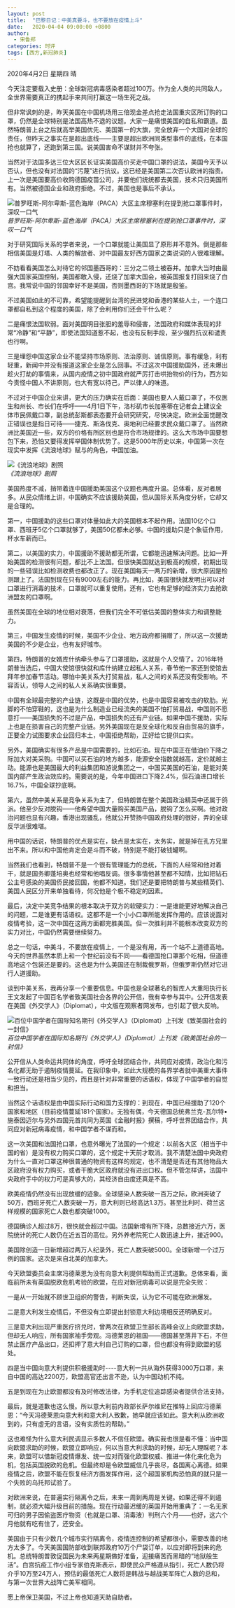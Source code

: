 ```yaml
---
layout: post
title:  "巴黎日记：中美真要斗，也不要放在疫情上斗"
date:   2020-04-04 09:00:00 +0800
author: 
  - 宋鲁郑
categories: 时评
tags: [西方,新冠肺炎]
---
```

2020年4月2日 星期四 晴

今天注定要载入史册：全球新冠病毒感染者超过100万。作为全人类的共同敌人，全世界需要真正的携起手来共同打赢这一场生死之战。

但非常讽刺的是，昨天美国在中国机场用三倍现金差点抢走法国重灾区所订购的口罩，仍然是全球特别是法国高热不退的议题。大家一是痛恨美国的自私和霸道。虽然特朗普上台之后就高举美国优先、美国第一的大旗，完全放弃一个大国对全球的责任，但昨天之事实在是超出底线——主要是超出欧洲同类型事件的底线，在本国抢也就算了，还跑到第三国。说美国害命不谋财并不夸张。

当然对于法国多达三位大区区长证实美国高价买走中国口罩的说法，美国今天予以否认，但也没有对法国的“污蔑”进行抗议。这已经是美国第二次否认欧洲的指责。上一次是美国要高价收购德国疫苗公司，并要他们统统都去美国，技术只归美国所有。当然被德国企业和政府拒绝。不过，美国也是事后不承认。

![普罗旺斯-阿尔卑斯-蓝色海岸（PACA）大区主席穆塞利在提到抢口罩事件时，深叹一口气]({{site.url}}/assets/images/20200404085045232.gif)  
*普罗旺斯-阿尔卑斯-蓝色海岸（PACA）大区主席穆塞利在提到抢口罩事件时，深叹一口气*

对于研究国际关系的学者来说，一个口罩就能让美国显了原形并不意外。倒是那些相信美国是灯塔、人类的解放者、对中国最友好西方国家之类说词的人很难理解。

不妨看看美国怎么对待它的邻国墨西哥的：三分之二领土被吞并。加拿大当时由最强大国家英国控制，美国都敢入侵，还烧了加拿大国会，被英国报复打回来烧了白宫。我常说中国的邻国幸好不是美国，否则墨西哥的下场就是殷鉴。

不过美国如此的不可靠，希望能提醒到台湾的民进党和香港的某些人士，一个连口罩都自私到这个程度的美国，除了会利用你们还会干什么呢？

二是痛恨法国软弱。面对美国明目张胆的羞辱和侵害，法国政府和媒体表现的非常“冷静”和“平静”，即使法国知道惹不起，也没有反制手段，至少强烈抗议和谴责也行啊。

三是埋怨中国这家企业不能坚持市场原则、法治原则、诚信原则。事有缓急，利有轻重，新闻中并没有报道这家企业是怎么回事。不过这次中国援助国外，还未爆出趁火打劫的事情来，从国内疫情之初中国政府就严厉打击哄抬物价的行为，西方如今责怪中国人不讲原则，也大有宽以待己，严以律人的味道。

不过对于中国企业来讲，更大的压力确实在后面：美国也要人人戴口罩了，不仅医生和州长、市长们在呼吁——4月1日下午，洛杉矶市长加塞蒂在记者会上建议全体市民佩戴口罩，副总统彭斯都表态要开会研究研究，尽快决定。欧洲全面觉醒改正错误也是指日可待——捷克、斯洛伐克、奥地利已经要求民众戴口罩了。当然欧洲比美国近一些，双方的价格有所区别也是符合市场规律的。这么大市场中国要想包下来，恐怕又要得发挥举国体制优势了。这是5000年历史以来，中国第一次在现实中发挥《流浪地球》赋与的角色，中国加油。

![《流浪地球》剧照]({{site.url}}/assets/images/20200404085326399.jpg)  
*《流浪地球》剧照*

美国热度不减，捎带着连中国援助美国这个议题也再度升温。总体看，反对者居多。从民众情绪上讲，中国确实不应该援助美国，但从国际关系角度分析，它却又是合理的。

第一，中国援助的这些口罩对体量如此大的美国根本不起作用。法国10亿个口罩、西班牙5亿个口罩就够了，美国50亿都未必够。中国的援助只是个象征作用，杯水车薪而已。

第二，以美国的实力，中国援助不援助都无所谓，它都能迅速解决问题。比如一开始美国的检测很有问题，都比不上法国。但很快美国就达到极高的规模，初期出现的一些错误比如检测收费也都改正了。现在美国每天一两万的新增，很大原因是检测跟上了。法国到现在只有9000左右的能力。再比如，美国很快就发明出可以对口罩进行消毒的技术，口罩就可以重复使用。还有，它也有足够的经济实力去抢欧洲盟友的口罩啊。

虽然美国在全球的地位相对衰落，但我们完全不可低估美国的整体实力和调整能力。

第三，中国发生疫情的时候，美国不少企业、地方政府都捐赠了，所以这一次援助美国的不少是企业，也有友好城市。

第四，特朗普的女婿库什纳牵头参与了口罩援助，这就是个人交情了。2016年特朗普当选后，中国大使馆很快就和库什纳建立起私人关系，春节他一家还到使馆去拜年参加春节活动。哪怕中美关系大打贸易战，私人之间的关系还没有受影响。不容否认，领导人之间的私人关系确实很重要。

中国有全球最完整的产业链，这既是中国的优势，也是中国容易被攻击的软肋。光脚的不怕穿鞋的，这也是为什么制造业已经流失的美国不怕打贸易战，中国则不愿意打——美国损失的不过是产品，中国损失的还有产业链。如果中国不援助，实际上也是在损害自己的完整产业链。另外美国现在是反全球化和反自由贸易的旗手，正要全力试图要求企业回归本土，中国拒绝帮助，正好给它提供口实。

另外，美国确实有很多产品是中国需要的，比如石油。现在中国正在借油价下降之际加大对美采购。中国可以买石油的地方越多，能源安全指数就越高，定价就越主动。能源也是美国最大的利益集团和游说集团之一，中国买美国的石油，是能对美国内部产生政治效应的。需要说的是，今年中国进口下降2.4%，但石油进口增长16.7%，中国全球抄底啊。

第六，虽然中美关系是竞争关系为主了，但特朗普在整个美国政治精英中还属于鸽派。他至少反对脱钩——他希望中国大量购买美国产品，脱钩了怎么买啊。他对政治问题也显有兴趣，香港出现骚乱，他就公开赞扬中国政府处理的很好，弄的全球反华派很难堪。

用中国的话说，特朗普的优点是实在，缺点是太实在，太务实，就是掉在孔方兄里出不来。所以和中国他肯定会是斗而不破，特别是不能打破钱罐啊。

当然我们也看到，特朗普不是一个很有管理能力的总统，下面的人经常和他对着干，就是国务卿蓬培奥也经常和他唱反调。很多事情他甚至都不知情，比如把钻石公主号感染的美国侨民接回国，他都不知道。我们还是要把特朗普与某些精英们、美国人民区分开来单独看待，何况他是个极不稳定的因素。

最后，决定中美竞争结果的根本取决于双方的软硬实力：一是谁能更好地解决自己的问题，二是谁更有话语权。这都不是一个小小口罩所能发挥作用的。应该说面对疫情考验，这一次中国在这两方面都完胜美国。但一次胜利并不能根本改变双方的实力对比，中国仍然需要继续努力。

总之一句话，中美斗，不要放在疫情上，一个是没有用，再一个站不上道德高地。今天的世界虽然本质上和一个世纪前没有不同——看德国抢口罩那个吃相，但道德高地这个包装还是要的。这也是为什么美国还在制裁俄罗斯，但俄罗斯仍然对它进行人道援助。

谈到中美关系，我再分享一个重要信息。中国也是全球著名的智库人大重阳执行长王文发起了中国百名学者致美国社会各界的公开信，我有幸参与其中。公开信发表在美国《外交学人》（Diplomat），中文版在观察者网发布，也引起了很大反响。

![百位中国学者在国际知名期刊《外交学人》（Diplomat）上刊发《致美国社会的一封信》]({{site.url}}/assets/images/20200404085422324.jpg)  
*百位中国学者在国际知名期刊《外交学人》（Diplomat）上刊发《致美国社会的一封信》*

公开信从人类命运共同体的角度，呼吁全球团结合作，共同应对疫情，政治化和污名化都无助于遏制疫情蔓延。在我印象中，如此大规模的各界学者就中美重大事件一致行动还是相当少见的，而且是针对非常重要的话语权，体现了中国学者的自觉和担当。

当然这个话语权是由中国实际行动和国力支撑的：到现在，中国已经援助了120个国家和地区（目前疫情蔓延181个国家）。无独有偶，今天德国总统弗兰克-瓦尔特•施泰因迈尔与另外四国元首共同为英国《金融时报》撰稿，呼吁世界团结合作，共同应对新冠病毒疫情，和中国学者不谋而和。

这一次美国和法国抢口罩，也意外曝光了法国的一个规定：以前各大区（相当于中国的省）是没有权力购买口罩的，这个规定十天前才取消。我不清楚法国中央政府为什么一直对口罩这种很普通的物资有这样的规定，也不清楚是否还有其他物品大区政府没有权力购买，或者干脆大区政府就没有进出口权。但不管怎样讲，法国中央政府手中的权力可是真够大的，其经济自由度还真是不高。

欧美疫情仍然没有出现放缓的迹象。全球感染人数突破一百万之际，欧洲突破了50万，西班牙死亡人数突破一万，意大利则已经高达1.3万。甚至比利时、荷兰这样规模的国家死亡人数也都突破1000。

德国确诊人超过8万，很快就会超过中国。法国新增有所下降，总数接近六万，医院统计的死亡人数仍在近五百的高位。另外养老院死亡人数迅速上升，接近900。

美国除创造一日新增超过两万人纪录外，死亡人数突破5000。全球新增一个过万例的国家。这次是来自北美的加拿大。

今天欧盟委员会主席冯德莱恩为没有向意大利提供帮助而正式道歉。总体来看，面临前所未有英国脱欧危机考验的欧盟，在应对新冠病毒可以说是完全失败：

一是从一开始就不顾世卫组织的警告，判断失误，认为它不可能在欧洲爆发。

二是意大利发生疫情后，不但没有立即提出封锁意大利边境相反还明确反对。

三是意大利出现严重医疗挤兑时，曾两次在欧盟卫生部长高峰会议上向欧盟求助，但却无人响应，所有国家袖手旁观。冯德莱恩的祖国——德国甚至落井下石，不但禁止医疗产品出口，还扣押了意大利自己订购的口罩，但也都没有得到欧盟的惩处。

四是当中国向意大利提供积极援助时----意大利一共从海外获得3000万口罩，来自中国的高达2200万，欧盟高官还出言不逊，认为中国动机不纯。

五是到现在为止欧盟都没有及时修改法律，为手机定位追踪感染者提供合法支持。

最后，就是道歉也这么慢。所以意大利前内政部长萨尔维尼在推特上回应冯德莱恩：“今天冯德莱恩向意大利和意大利人致歉，她早就应该如此。意大利从欧洲收到的，只有虚无的言语，没有实质性的帮助。”

这也难怪为什么意大利民调显示多数人不信任欧盟。确实我也很是看不懂：当中国向欧盟求助的时候，欧盟立即响应，何以当意大利求助的时候，却无人理睬呢？本来，欧盟可以借新冠疫情爆发、统一应对而强化欧盟权威、推进一体化来化危为机，包括英国脱欧的危机。但最终却是令欧盟威信几乎丧尽，各国离心离德。如果疫情之后，欧盟不能在恢复经济方面发挥作用，这个超国家机构恐怕真的就只是一个失败的乌托邦试验了。

对欧洲来说，在普遍实行隔离令之后，未来一周到两周是关键。如果还得不到遏制，就必须大幅升级目前的措施。现在行动最迟缓的英国开始用重典了：一名无家可归的男子因偷盗医疗物资（也就是口罩、消毒液）判刑六个月——也好，这六个月他就有吃有住了，还安全。

美国由于只有少数几个城市实行隔离令，疫情连控制的希望都很小，需要改善的地方太多了。今天美国国防部收到联邦政府10万个尸袋订单，以应对即将到来的危机。总统特朗普敦促国民为未来两星期做好准备，迎接痛苦而黑暗的“地狱般生活”。白宫抗疫工作小组专家伯克斯表示，即使民众严格遵从指引，死亡人数仍将介乎10万至24万人，预估的最低死亡人数将是韩战与越战美军阵亡人数的总和，与第一次世界大战阵亡美军相同。

愿上帝保卫美国，不过上帝也知道天助自助者。